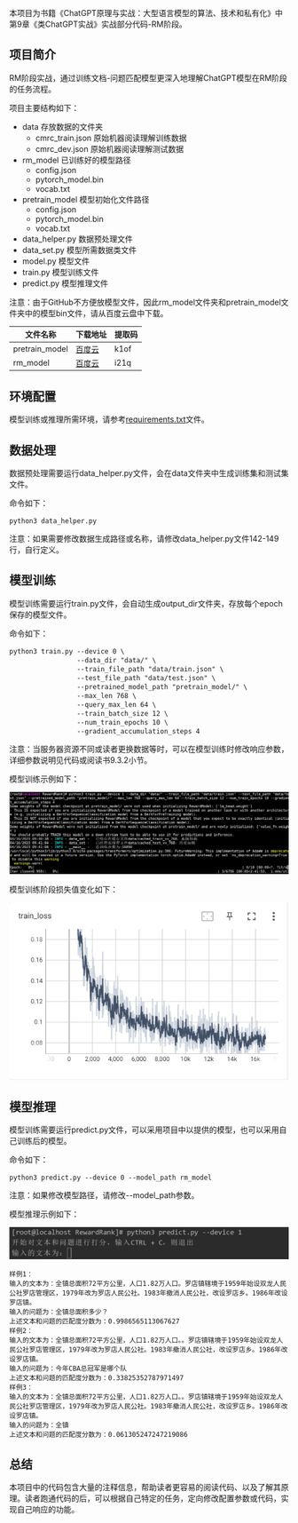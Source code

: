 本项目为书籍《ChatGPT原理与实战：大型语言模型的算法、技术和私有化》中第9章《类ChatGPT实战》实战部分代码-RM阶段。

## 项目简介

RM阶段实战，通过训练文档-问题匹配模型更深入地理解ChatGPT模型在RM阶段的任务流程。

项目主要结构如下：

- data 存放数据的文件夹
    - cmrc_train.json 原始机器阅读理解训练数据
    - cmrc_dev.json 原始机器阅读理解测试数据
- rm_model 已训练好的模型路径
    - config.json
    - pytorch_model.bin
    - vocab.txt
- pretrain_model 模型初始化文件路径
    - config.json
    - pytorch_model.bin
    - vocab.txt
- data_helper.py 数据预处理文件
- data_set.py 模型所需数据类文件
- model.py 模型文件
- train.py 模型训练文件
- predict.py 模型推理文件

注意：由于GitHub不方便放模型文件，因此rm_model文件夹和pretrain_model文件夹中的模型bin文件，请从百度云盘中下载。

| 文件名称 | 下载地址 | 提取码 |
| --- |--- |---|
| pretrain_model | [百度云](https://pan.baidu.com/s/1sT3dFJUgxX2BvPNWFz3NaA) | k1of|
| rm_model |[百度云](https://pan.baidu.com/s/1zy5x85T1823_XZp7W-JBiw) |i21q|

## 环境配置

模型训练或推理所需环境，请参考[requirements.txt](../requirements.txt)文件。

## 数据处理

数据预处理需要运行data_helper.py文件，会在data文件夹中生成训练集和测试集文件。

命令如下：

```shell
python3 data_helper.py
```

注意：如果需要修改数据生成路径或名称，请修改data_helper.py文件142-149行，自行定义。

## 模型训练

模型训练需要运行train.py文件，会自动生成output_dir文件夹，存放每个epoch保存的模型文件。

命令如下：

```shell
python3 train.py --device 0 \
                 --data_dir "data/" \
                 --train_file_path "data/train.json" \
                 --test_file_path "data/test.json" \
                 --pretrained_model_path "pretrain_model/" \
                 --max_len 768 \
                 --query_max_len 64 \
                 --train_batch_size 12 \
                 --num_train_epochs 10 \
                 --gradient_accumulation_steps 4   
```

注意：当服务器资源不同或读者更换数据等时，可以在模型训练时修改响应参数，详细参数说明见代码或阅读书9.3.2小节。

模型训练示例如下：

![img.png](../images/9_4.png)

模型训练阶段损失值变化如下：

![img.png](../images/9_5.png)

## 模型推理

模型训练需要运行predict.py文件，可以采用项目中以提供的模型，也可以采用自己训练后的模型。

命令如下：

```shell
python3 predict.py --device 0 --model_path rm_model
```

注意：如果修改模型路径，请修改--model_path参数。

模型推理示例如下：

![img.png](../images/9_6.png)

```text
样例1：
输入的文本为：全镇总面积72平方公里，人口1.82万人口。罗店镇辖境于1959年始设双龙人民公社罗店管理区，1979年改为罗店人民公社。1983年撤消人民公社，改设罗店乡。1986年改设罗店镇。
输入的问题为：全镇总面积多少？
上述文本和问题的匹配度分数为：0.9986565113067627
样例2：
输入的文本为：全镇总面积72平方公里，人口1.82万人口。。罗店镇辖境于1959年始设双龙人民公社罗店管理区，1979年改为罗店人民公社。1983年撤消人民公社，改设罗店乡。1986年改设罗店镇。
输入的问题为：今年CBA总冠军是哪个队
上述文本和问题的匹配度分数为：0.33825352787971497
样例3：
输入的文本为：全镇总面积72平方公里，人口1.82万人口。。罗店镇辖境于1959年始设双龙人民公社罗店管理区，1979年改为罗店人民公社。1983年撤消人民公社，改设罗店乡。1986年改设罗店镇。
输入的问题为：全镇
上述文本和问题的匹配度分数为：0.061305247247219086
```

## 总结

本项目中的代码包含大量的注释信息，帮助读者更容易的阅读代码、以及了解其原理。读者跑通代码的后，可以根据自己特定的任务，定向修改配置参数或代码，实现自己响应的功能。